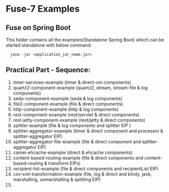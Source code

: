 # Fuse-7 Examples

## Fuse on Spring Boot

This folder contains all the examples(Standalone Spring Boot) which can be started standalone with below command.

```
  java -jar <application_jar_name.jar>
```

## Practical Part - Sequence:

1. timer-services-example (timer & direct-vm components)
2. quartz2-component-example (quartz2, stream, stream-file & log components)
3. seda-component-example (seda & log components)
4. file2-component-example (file & direct components)
5. http-component-example (http & log components)
6. rest-component-example (rest/servlet & direct components)
7. rest-jetty-component-example (rest/jetty & direct components)
8. splitter-example (file & log components and splitter EIP )
9. splitter-aggregator-example (timer & direct component and processor & splitter-aggregator EIP)
10. splitter-aggregator-file-example (file & direct component and splitter-aggregator EIP)
11. camel-ehcache-example (direct & ehcache components)
12. content-based-routing-example (file & direct components and content-based-routing & transform EIPs)
13. recipient-list-example (file & direct components and recipientList EIP)
14. csv-xml-transformation-example (file, log & direct and bindy, jaxb, marshalling, unmarshalling & splitting EIP)
15. 
